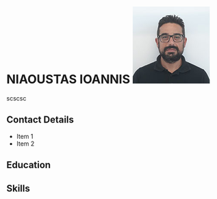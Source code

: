 # NIAOUSTAS IOANNIS             ![Nioaustas Ioannis](/images/niaoustasStudy3.jpg) 





scscsc
## Contact Details
* Item 1 
* Item 2

## Education

## Skills
